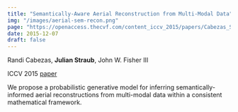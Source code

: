 ```yaml
---
title: "Semantically-Aware Aerial Reconstruction from Multi-Modal Data"
img: "/images/aerial-sem-recon.png"
page: "https://openaccess.thecvf.com/content_iccv_2015/papers/Cabezas_Semantically-Aware_Aerial_Reconstruction_ICCV_2015_paper.pdf"
date: 2015-12-07
draft: false
---
```

Randi Cabezas, **Julian Straub**, John W. Fisher III

ICCV 2015
[paper](https://openaccess.thecvf.com/content_iccv_2015/papers/Cabezas_Semantically-Aware_Aerial_Reconstruction_ICCV_2015_paper.pdf)

We propose a probabilistic generative model for inferring semantically-informed aerial reconstructions from multi-modal data within a consistent mathematical framework.
